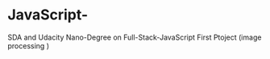 # JavaScript-
SDA and Udacity Nano-Degree on Full-Stack-JavaScript
First Ptoject (image processing )

